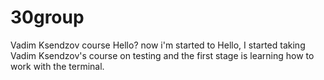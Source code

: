 # 30group
Vadim Ksendzov course 
Hello? now i'm started to 
Hello, I started taking Vadim Ksendzov's course on testing and the first stage is learning how to work with the terminal.
